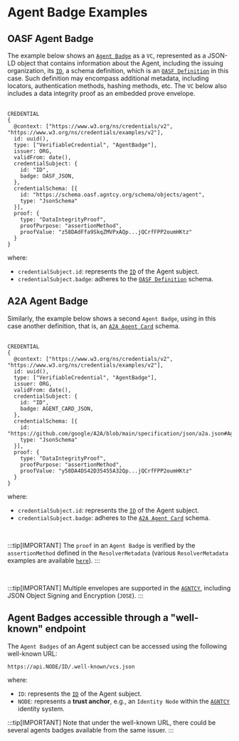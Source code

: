 # Agent Badge Examples

## OASF Agent Badge

The example below shows an [`Agent Badge`](./intro.md) as a `VC`, represented as a JSON-LD object that contains information about the Agent, including the issuing organization, its [`ID`](/docs/id/definitions), a schema definition, which is an [`OASF Definition`](https://schema.oasf.agntcy.org/objects/agent) in this case. Such definition may encompass additional metadata, including locators, authentication methods, hashing methods, etc. The `VC` below also includes a data integrity proof as an embedded prove envelope.<br /><br />

```
CREDENTIAL
{
  @context: ["https://www.w3.org/ns/credentials/v2", "https://www.w3.org/ns/credentials/examples/v2"],
  id: uuid(),
  type: ["VerifiableCredential", "AgentBadge"],
  issuer: ORG,
  validFrom: date(),
  credentialSubject: {
    id: "ID",
    badge: OASF_JSON,
  },
  credentialSchema: [{
    id: "https://schema.oasf.agntcy.org/schema/objects/agent",
    type: "JsonSchema"
  }],
  proof: {
    type: "DataIntegrityProof",
    proofPurpose: "assertionMethod",
    proofValue: "z58DAdFfa9SkqZMVPxAQp...jQCrfFPP2oumHKtz"
  }
}

```

where:

- `credentialSubject.id`: represents the [`ID`](/docs/id/definitions) of the Agent subject.
- `credentialSubject.badge`: adheres to the [`OASF Definition`](https://schema.oasf.agntcy.org/objects/agent) schema.

## A2A Agent Badge

Similarly, the example below shows a second `Agent Badge`, using in this case another definition, that is, an [`A2A Agent Card`](https://github.com/google/A2A/blob/main/specification/json/a2a.json#AgentCard) schema.<br /><br />

```
CREDENTIAL
{
  @context: ["https://www.w3.org/ns/credentials/v2", "https://www.w3.org/ns/credentials/examples/v2"],
  id: uuid(),
  type: ["VerifiableCredential", "AgentBadge"],
  issuer: ORG,
  validFrom: date(),
  credentialSubject: {
    id: "ID",
    badge: AGENT_CARD_JSON,
  },
  credentialSchema: [{
    id: "https://github.com/google/A2A/blob/main/specification/json/a2a.json#AgentCard",
    type: "JsonSchema"
  }],
  proof: {
    type: "DataIntegrityProof",
    proofPurpose: "assertionMethod",
    proofValue: "y58DA4DS42D35455A32Qp...jQCrfFPP2oumHKtz"
  }
}

```

where:

- `credentialSubject.id`: represents the [`ID`](/docs/id/definitions) of the Agent subject.
- `credentialSubject.badge`: adheres to the [`A2A Agent Card`](https://github.com/google/A2A/blob/main/specification/json/a2a.json#AgentCard) schema.

<br />

:::tip[IMPORTANT]
The `proof` in an `Agent Badge` is verified by the `assertionMethod` defined in the `ResolverMetadata` (various `ResolverMetadata` examples are available [`here`](../id/examples.md)).
:::

<br />

:::tip[IMPORTANT]
Multiple envelopes are supported in the [`AGNTCY`](https://agntcy.org/), including JSON Object Signing and Encryption (`JOSE`).
:::

## Agent Badges accessible through a "well-known" endpoint

The `Agent Badges` of an Agent subject can be accessed using the following well-known URL:

```
https://api.NODE/ID/.well-known/vcs.json
```

where:

- `ID`: represents the [`ID`](/docs/id/definitions) of the Agent subject.
- `NODE`: represents a **trust anchor**, e.g., an `Identity Node` within the [`AGNTCY`](https://agntcy.org/) identity system.

:::tip[IMPORTANT]
Note that under the well-known URL, there could be several agents badges available from the same issuer.
:::
